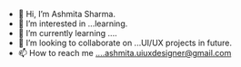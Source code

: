 - 👋 Hi, I’m Ashmita Sharma.
- 👀 I’m interested in ...learning.
- 🌱 I’m currently learning ....
- 💞️ I’m looking to collaborate on ...UI/UX projects in future.
- 📫 How to reach me ....ashmita.uiuxdesigner@gmail.com

<!---
Ashmee1995/Ashmee1995 is a ✨ special ✨ repository because its `README.md` (this file) appears on your GitHub profile.
You can click the Preview link to take a look at your changes.
--->
